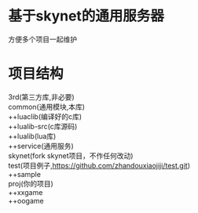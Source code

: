 # 基于skynet的通用服务器
  方便多个项目一起维护
# 项目结构
3rd(第三方库,非必要)<br>
common(通用模块,本库)<br>
++luaclib(编译好的c库)<br>
++lualib-src(c库源码)<br>
++lualib(lua库)<br>
++service(通用服务)<br>
skynet(fork skynet项目，不作任何改动)<br>
test(项目例子,https://github.com/zhandouxiaojiji/test.git)<br>
++sample<br>
proj(你的项目)<br>
++xxgame<br>
++oogame<br>
